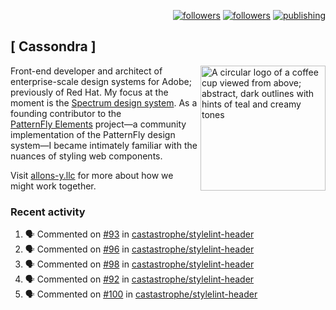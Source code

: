 <p align="right"><a rel="me" href="https://front-end.social/@castastrophe">
    <img alt="followers" title="Follow me on Mastodon" src="https://img.shields.io/mastodon/follow/109297102751309835?domain=https%3A%2F%2Ffront-end.social&label=Follow&logo=mastodon&logoColor=white&style=for-the-badge&labelColor=008080&color=006969"/></a>
  <a href="https://codepen.io/castastrophe/">
    <img alt="followers" title="Follow me on CodePen" src="https://img.shields.io/badge/23-1?color=640464&labelColor=7c007c&style=for-the-badge&logo=codepen&label=Follow"/></a>
<a href="https://castastrophe.medium.com/">
    <img alt="publishing" title="View articles on Medium" src="https://img.shields.io/badge/107-1?color=666&labelColor=444&label=subscribe&logo=medium&logoColor=white&style=for-the-badge"/></a>
</p>

## [&nbsp;Cassondra&nbsp;]

<img align="right" src="https://github-production-user-asset-6210df.s3.amazonaws.com/1840295/253016758-ba468774-1cd3-42c2-8f43-947b5eeb5edf.png" height="200" alt="A circular logo of a coffee cup viewed from above; abstract, dark outlines with hints of teal and creamy tones">

Front-end developer and architect of enterprise-scale design systems for Adobe; previously of Red Hat. My focus at the moment is the [Spectrum design system](https://github.com/adobe/spectrum-css). As a founding contributor to the [PatternFly&nbsp;Elements](https://github.com/patternfly/patternfly-elements) project&mdash;a community implementation of the PatternFly design system&mdash;I became intimately familiar with the nuances of styling web components.

Visit [allons-y.llc](http://allons-y.llc/) for more about how we might work together.

### Recent activity

<!--START_SECTION:activity-->
1. 🗣 Commented on [#93](https://github.com/castastrophe/stylelint-header/pull/93#issuecomment-2605962689) in [castastrophe/stylelint-header](https://github.com/castastrophe/stylelint-header)
2. 🗣 Commented on [#96](https://github.com/castastrophe/stylelint-header/pull/96#issuecomment-2605962627) in [castastrophe/stylelint-header](https://github.com/castastrophe/stylelint-header)
3. 🗣 Commented on [#98](https://github.com/castastrophe/stylelint-header/pull/98#issuecomment-2605962559) in [castastrophe/stylelint-header](https://github.com/castastrophe/stylelint-header)
4. 🗣 Commented on [#92](https://github.com/castastrophe/stylelint-header/pull/92#issuecomment-2605962502) in [castastrophe/stylelint-header](https://github.com/castastrophe/stylelint-header)
5. 🗣 Commented on [#100](https://github.com/castastrophe/stylelint-header/pull/100#issuecomment-2605962443) in [castastrophe/stylelint-header](https://github.com/castastrophe/stylelint-header)
<!--END_SECTION:activity-->
